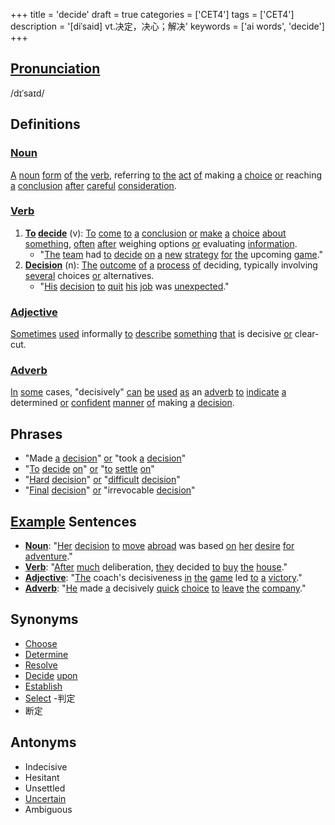 +++
title = 'decide'
draft = true
categories = ['CET4']
tags = ['CET4']
description = '[diˈsaid] vt.决定，决心；解决'
keywords = ['ai words', 'decide']
+++

## [Pronunciation](/en/post/pronunciation/)
/dɪˈsaɪd/

## Definitions
### [Noun](/en/post/noun/)
[A](/en/post/a/) [noun](/en/post/noun/) [form](/en/post/form/) [of](/en/post/of/) [the](/en/post/the/) [verb](/en/post/verb/), referring [to](/en/post/to/) [the](/en/post/the/) [act](/en/post/act/) [of](/en/post/of/) making [a](/en/post/a/) [choice](/en/post/choice/) [or](/en/post/or/) reaching [a](/en/post/a/) [conclusion](/en/post/conclusion/) [after](/en/post/after/) [careful](/en/post/careful/) [consideration](/en/post/consideration/).

### [Verb](/en/post/verb/)
1. **[To](/en/post/to/) [decide](/en/post/decide/)** (v): [To](/en/post/to/) [come](/en/post/come/) [to](/en/post/to/) [a](/en/post/a/) [conclusion](/en/post/conclusion/) [or](/en/post/or/) [make](/en/post/make/) [a](/en/post/a/) [choice](/en/post/choice/) [about](/en/post/about/) [something](/en/post/something/), [often](/en/post/often/) [after](/en/post/after/) weighing options [or](/en/post/or/) evaluating [information](/en/post/information/).
   - "[The](/en/post/the/) [team](/en/post/team/) had [to](/en/post/to/) [decide](/en/post/decide/) [on](/en/post/on/) [a](/en/post/a/) [new](/en/post/new/) [strategy](/en/post/strategy/) [for](/en/post/for/) [the](/en/post/the/) upcoming [game](/en/post/game/)."
2. **[Decision](/en/post/decision/)** (n): [The](/en/post/the/) [outcome](/en/post/outcome/) [of](/en/post/of/) [a](/en/post/a/) [process](/en/post/process/) [of](/en/post/of/) deciding, typically involving [several](/en/post/several/) choices [or](/en/post/or/) alternatives.
   - "[His](/en/post/his/) [decision](/en/post/decision/) [to](/en/post/to/) [quit](/en/post/quit/) [his](/en/post/his/) [job](/en/post/job/) was [unexpected](/en/post/unexpected/)."

### [Adjective](/en/post/adjective/)
[Sometimes](/en/post/sometimes/) [used](/en/post/used/) informally [to](/en/post/to/) [describe](/en/post/describe/) [something](/en/post/something/) [that](/en/post/that/) is decisive [or](/en/post/or/) clear-cut.

### [Adverb](/en/post/adverb/)
[In](/en/post/in/) [some](/en/post/some/) cases, "decisively" [can](/en/post/can/) [be](/en/post/be/) [used](/en/post/used/) [as](/en/post/as/) an [adverb](/en/post/adverb/) [to](/en/post/to/) [indicate](/en/post/indicate/) [a](/en/post/a/) determined [or](/en/post/or/) [confident](/en/post/confident/) [manner](/en/post/manner/) [of](/en/post/of/) making [a](/en/post/a/) [decision](/en/post/decision/).

## Phrases
- "Made [a](/en/post/a/) [decision](/en/post/decision/)" [or](/en/post/or/) "took [a](/en/post/a/) [decision](/en/post/decision/)"
- "[To](/en/post/to/) [decide](/en/post/decide/) [on](/en/post/on/)" [or](/en/post/or/) "[to](/en/post/to/) [settle](/en/post/settle/) [on](/en/post/on/)"
- "[Hard](/en/post/hard/) [decision](/en/post/decision/)" [or](/en/post/or/) "[difficult](/en/post/difficult/) [decision](/en/post/decision/)"
- "[Final](/en/post/final/) [decision](/en/post/decision/)" [or](/en/post/or/) "irrevocable [decision](/en/post/decision/)"

## [Example](/en/post/example/) Sentences
- **[Noun](/en/post/noun/)**: "[Her](/en/post/her/) [decision](/en/post/decision/) [to](/en/post/to/) [move](/en/post/move/) [abroad](/en/post/abroad/) was based [on](/en/post/on/) [her](/en/post/her/) [desire](/en/post/desire/) [for](/en/post/for/) [adventure](/en/post/adventure/)."
- **[Verb](/en/post/verb/)**: "[After](/en/post/after/) [much](/en/post/much/) deliberation, [they](/en/post/they/) decided [to](/en/post/to/) [buy](/en/post/buy/) [the](/en/post/the/) [house](/en/post/house/)."
- **[Adjective](/en/post/adjective/)**: "[The](/en/post/the/) coach's decisiveness [in](/en/post/in/) [the](/en/post/the/) [game](/en/post/game/) led [to](/en/post/to/) [a](/en/post/a/) [victory](/en/post/victory/)."
- **[Adverb](/en/post/adverb/)**: "[He](/en/post/he/) made [a](/en/post/a/) decisively [quick](/en/post/quick/) [choice](/en/post/choice/) [to](/en/post/to/) [leave](/en/post/leave/) [the](/en/post/the/) [company](/en/post/company/)."

## Synonyms
- [Choose](/en/post/choose/)
- [Determine](/en/post/determine/)
- [Resolve](/en/post/resolve/)
- [Decide](/en/post/decide/) [upon](/en/post/upon/)
- [Establish](/en/post/establish/)
- [Select](/en/post/select/)
-判定
- 断定

## Antonyms
- Indecisive
- Hesitant
- Unsettled
- [Uncertain](/en/post/uncertain/)
- Ambiguous
